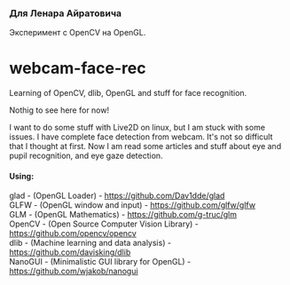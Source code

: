 ### Для Ленара Айратовича
Эксперимент с OpenCV на OpenGL.


# webcam-face-rec
Learning of OpenCV, dlib, OpenGL and stuff for face recognition.

Nothig to see here for now! 

I want to do some stuff with Live2D on linux, but I am stuck with some issues.
I have complete face detection from webcam. It's not so difficult that I thought at first.
Now I am read some articles and stuff about eye and pupil recognition, and eye gaze detection. 

#### Using:  
glad - (OpenGL Loader) - https://github.com/Dav1dde/glad  
GLFW - (OpenGL window and input) - https://github.com/glfw/glfw  
GLM - (OpenGL Mathematics) - https://github.com/g-truc/glm  
OpenCV - (Open Source Computer Vision Library) - https://github.com/opencv/opencv  
dlib - (Machine learning and data analysis) - https://github.com/davisking/dlib  
NanoGUI - (Minimalistic GUI library for OpenGL) - https://github.com/wjakob/nanogui  
